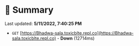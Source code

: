 # 📖 Summary
Last updated: **5/11/2022, 7:40:25 PM**

- `GET` [https://Bhadwa-sala.toxicblte.repl.co](https://Bhadwa-sala.toxicblte.repl.co) - **Down** (12714ms)
